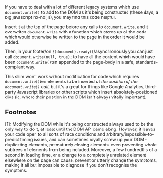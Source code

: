 If you have to deal with a lot of different legacy systems which use `document.write()` to add to the DOM as it's being constructed (these days, a big javascript no-no[1]), you may find this code helpful.

Insert it at the top of the page before any calls to `document.write`, and it overwrites `document.write` with a function which stores up all the code which would otherwise be written to the page in the order it would be added.

Then, in your footer/on `$(document).ready()`/asynchronously you can just call `document.write(null, true);` to have all the content which would have been `document.write()`ten appended to the page-body in a safe, standards-compliant way.

This shim won't work without modification for code which requires `document.write()`ten elements to be inserted *at the position of the `document.write()` call*, but it's a great for things like Google Analytics, third-party Javascript libraries or other scripts which insert absolutely-positioned divs (ie, where their position in the DOM isn't always vitally important).

## Footnotes ##

[1]: Modifying the DOM while it's being constructed always used to be the only way to do it, at least until the DOM API came along. However, it leaves your code open to all sorts of race conditions and arbitrary/impossible-to-predict timing issues, and can sometimes royally screw up your DOM - duplicating elements, prematurely closing elements, even preventing whole subtrees of elements from being included.  Moreover, a few hundredths of a second in loading time, or a change to a completely unrelated element elsewhere on the page can cause, prevent or utterly change the symptoms, making it all but impossible to diagnose if you don't recognise the symptoms.
